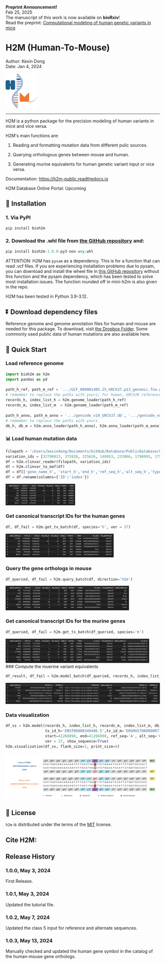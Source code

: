 **Preprint Announcement!**  
Feb 25, 2025    
The manuscript of this work is now available on **bioRxiv**!  
Read the preprint: [Computational modeling of human genetic variants in mice](https://www.biorxiv.org/content/10.1101/2025.02.23.639784v1)

# H2M (Human-To-Mouse) 
Author: Kexin Dong  
Date: Jan 4, 2024  

<div align="left">
    <img src="readme_files/final.png"  style="width: 20%;">
</div>

-----

H2M is a python package for the precision modeling of human variants in mice and vice versa.    

H2M's main functions are:  

1. Reading and formatting mutation data from different pulic sources.  

2. Querying orthologous genes between mouse and human.  

3. Generating murine equivalents for human genetic variant input or vice versa. 

Documentation: https://h2m-public.readthedocs.io  

H2M Database Online Portal:  Upcoming

## 🔧 Installation  

### 1. Via PyPI  


```python
pip install bioh2m
```

### 2. Download the **.whl** file from [the GitHub repository](https://github.com/kexindon/h2m-public.git) and:  


```python
pip install bioh2m-1.0.0-py3-non-any.whl  
```

ATTENTION: H2M has `pysam` as a dependency. This is for a function that can read .vcf files. If you are experiencing installation problems due to pysam, you can download and install the wheel file in [this GitHub repository](https://github.com/kexindon/h2m-public.git) without this function and the pysam dependency, which has been tested to solve most installation issues. The function rounded off in mini-h2m is also given in the repo. 

H2M has been tested in Python 3.9-3.12.  

## ⏬ Download dependency files  

Reference genome and genome annotation files for human and mouse are needed for this package. To download, visit [the Dropbox Folder](https://www.dropbox.com/scl/fo/1wtrnc9w6s9gemweuw2fv/h?rlkey=hli1z6tv096cjwit5oi6bwggg&dl=0). Some commonly used public data of human mutations are also available here.  

## 🚀 Quick Start     

### Load reference genome  


```python
import bioh2m as h2m
import pandas as pd

path_h_ref, path_m_ref = '.../GCF_000001405.25_GRCh37.p13_genomic.fna.gz', '.../GCF_000001635.27_GRCm39_genomic.fna.gz'
# remember to replace the paths with yours; for human, GRCh38 reference genome assembly is also provided  
records_h, index_list_h = h2m.genome_loader(path_h_ref)
records_m, index_list_m  = h2m.genome_loader(path_m_ref)

path_h_anno, path_m_anno = '.../gencode_v19_GRCh37.db', '.../gencode_vm33_GRCm39.db'
# remember to replace the paths with yours
db_h, db_m = h2m.anno_loader(path_h_anno), h2m.anno_loader(path_m_anno)
```

### 📊 Load human mutation data  


```python
filepath = '/Users/kexindong/Documents/GitHub/Database/PublicDatabase/ClinVar/GRCh37_clinvar_20240206.vcf.gz'
variation_ids = [32798013, 375926, 325626, 140953, 233866, 1796995, 17578, 573320]
df = h2m.clinvar_reader(filepath, variation_ids)
df = h2m.clinvar_to_maf(df)
df = df[['gene_name_h',	'start_h','end_h','ref_seq_h','alt_seq_h','type_h','format','ID']]
df = df.rename(columns={'ID':'index'})
```
<div align="left">
    <img src="readme_files/1.png"  style="width: 45%;">
</div>

### Get canonical transcript IDs for the human genes  


```python
df, df_fail = h2m.get_tx_batch(df, species='h', ver = 37)
```
<div align="left">
    <img src="readme_files/2.png"  style="width: 70%;">
</div>

### Query the gene orthologs in mouse  


```python
df_queried, df_fail = h2m.query_batch(df, direction='h2m')
```
<div align="left">
    <img src="readme_files/3.png"  style="width: 80%;">
</div>

### Get canonical transcript IDs for the murine genes  


```python
df_queried, df_fail = h2m.get_tx_batch(df_queried, species='m')
```
<div align="left">
    <img src="readme_files/4.png"  style="width: 93%;">
</div>
### Compute
the muerine variant equivalents  


```python
df_result, df_fail = h2m.model_batch(df_queried, records_h, index_list_h, records_m, index_list_m, db_h, db_m, 37)
```

![png](readme_files/5.png)

### Data visualization    


```python
df_vs = h2m.model(records_h, index_list_h, records_m, index_list_m, db_h, db_m, 
                  tx_id_h='ENST00000349496.5',tx_id_m='ENSMUST00000007130.15',
                  start=41266098, end=41266098, ref_seq='A', alt_seq='G', ty_h = 'SNP',
                  ver = 37, show_sequence=True)
h2m.visualization(df_vs, flank_size=2, print_size=6)
```
![png](readme_files/ctnnb1.png)

## 🪪 License

`h2m` is distributed under the terms of the [MIT](https://spdx.org/licenses/MIT.html) license.

## Cite H2M:  

## Release History  

### 1.0.0, May 3, 2024

First Release.

### 1.0.1, May 3, 2024

Updated the tutorial file.

### 1.0.2, May 7, 2024

Updated the class 5 input for reference and alternate sequences.  


### 1.0.3, May 13, 2024

Manually checked and updated the human gene symbol in the catalog of the human-mouse gene orthologs. 